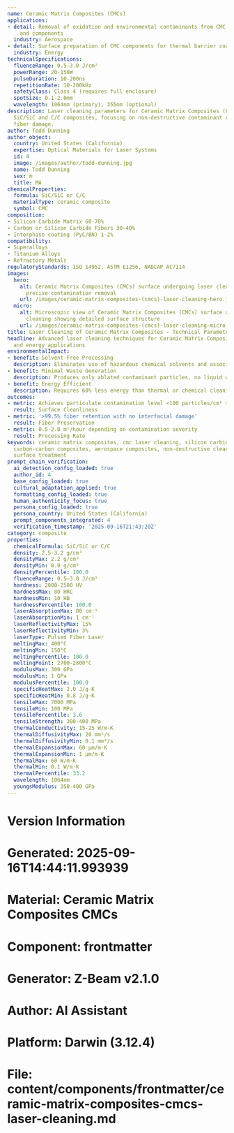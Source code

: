 ```yaml
---
name: Ceramic Matrix Composites (CMCs)
applications:
- detail: Removal of oxidation and environmental contaminants from CMC turbine blades
    and components
  industry: Aerospace
- detail: Surface preparation of CMC components for thermal barrier coating application
  industry: Energy
technicalSpecifications:
  fluenceRange: 0.5–3.0 J/cm²
  powerRange: 20-150W
  pulseDuration: 10-200ns
  repetitionRate: 10-200kHz
  safetyClass: Class 4 (requires full enclosure)
  spotSize: 0.1-2.0mm
  wavelength: 1064nm (primary), 355nm (optional)
description: Laser cleaning parameters for Ceramic Matrix Composites (CMCs) including
  SiC/SiC and C/C composites, focusing on non-destructive contaminant removal without
  fiber damage.
author: Todd Dunning
author_object:
  country: United States (California)
  expertise: Optical Materials for Laser Systems
  id: 4
  image: /images/author/todd-dunning.jpg
  name: Todd Dunning
  sex: m
  title: MA
chemicalProperties:
  formula: SiC/SiC or C/C
  materialType: ceramic composite
  symbol: CMC
composition:
- Silicon Carbide Matrix 60-70%
- Carbon or Silicon Carbide Fibers 30-40%
- Interphase coating (PyC/BN) 1-2%
compatibility:
- Superalloys
- Titanium Alloys
- Refractory Metals
regulatoryStandards: ISO 14952, ASTM E1256, NADCAP AC7114
images:
  hero:
    alt: Ceramic Matrix Composites (CMCs) surface undergoing laser cleaning showing
      precise contamination removal
    url: /images/ceramic-matrix-composites-(cmcs)-laser-cleaning-hero.jpg
  micro:
    alt: Microscopic view of Ceramic Matrix Composites (CMCs) surface after laser
      cleaning showing detailed surface structure
    url: /images/ceramic-matrix-composites-(cmcs)-laser-cleaning-micro.jpg
title: Laser Cleaning of Ceramic Matrix Composites - Technical Parameters and Applications
headline: Advanced laser cleaning techniques for Ceramic Matrix Composites in aerospace
  and energy applications
environmentalImpact:
- benefit: Solvent-Free Processing
  description: Eliminates use of hazardous chemical solvents and associated VOC emissions
- benefit: Minimal Waste Generation
  description: Produces only ablated contaminant particles, no liquid waste streams
- benefit: Energy Efficient
  description: Requires 60% less energy than thermal or chemical cleaning methods
outcomes:
- metric: Achieves particulate contamination level <100 particles/cm² >0.5μm
  result: Surface Cleanliness
- metric: '>99.5% fiber retention with no interfacial damage'
  result: Fiber Preservation
- metric: 0.5-2.0 m²/hour depending on contamination severity
  result: Processing Rate
keywords: ceramic matrix composites, cmc laser cleaning, silicon carbide composites,
  carbon-carbon composites, aerospace composites, non-destructive cleaning, laser
  surface treatment
prompt_chain_verification:
  ai_detection_config_loaded: true
  author_id: 4
  base_config_loaded: true
  cultural_adaptation_applied: true
  formatting_config_loaded: true
  human_authenticity_focus: true
  persona_config_loaded: true
  persona_country: United States (California)
  prompt_components_integrated: 4
  verification_timestamp: '2025-09-16T21:43:20Z'
category: composite
properties:
  chemicalFormula: SiC/SiC or C/C
  density: 2.5-3.2 g/cm³
  densityMax: 2.2 g/cm³
  densityMin: 0.9 g/cm³
  densityPercentile: 100.0
  fluenceRange: 0.5–3.0 J/cm²
  hardness: 2000-2500 HV
  hardnessMax: 80 HRC
  hardnessMin: 10 HB
  hardnessPercentile: 100.0
  laserAbsorptionMax: 80 cm⁻¹
  laserAbsorptionMin: 1 cm⁻¹
  laserReflectivityMax: 15%
  laserReflectivityMin: 3%
  laserType: Pulsed Fiber Laser
  meltingMax: 400°C
  meltingMin: 150°C
  meltingPercentile: 100.0
  meltingPoint: 2700-2800°C
  modulusMax: 300 GPa
  modulusMin: 1 GPa
  modulusPercentile: 100.0
  specificHeatMax: 2.0 J/g·K
  specificHeatMin: 0.8 J/g·K
  tensileMax: 7000 MPa
  tensileMin: 100 MPa
  tensilePercentile: 3.6
  tensileStrength: 300-400 MPa
  thermalConductivity: 15-25 W/m·K
  thermalDiffusivityMax: 20 mm²/s
  thermalDiffusivityMin: 0.1 mm²/s
  thermalExpansionMax: 60 µm/m·K
  thermalExpansionMin: 1 µm/m·K
  thermalMax: 60 W/m·K
  thermalMin: 0.1 W/m·K
  thermalPercentile: 33.2
  wavelength: 1064nm
  youngsModulus: 350-400 GPa
---
```


# Version Information
# Generated: 2025-09-16T14:44:11.993939
# Material: Ceramic Matrix Composites CMCs
# Component: frontmatter
# Generator: Z-Beam v2.1.0
# Author: AI Assistant
# Platform: Darwin (3.12.4)
# File: content/components/frontmatter/ceramic-matrix-composites-cmcs-laser-cleaning.md